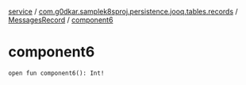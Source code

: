 [service](../../index.md) / [com.g0dkar.samplek8sproj.persistence.jooq.tables.records](../index.md) / [MessagesRecord](index.md) / [component6](./component6.md)

# component6

`open fun component6(): Int!`